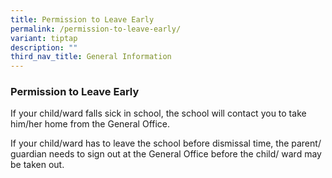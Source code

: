 ```yaml
---
title: Permission to Leave Early
permalink: /permission-to-leave-early/
variant: tiptap
description: ""
third_nav_title: General Information
---
```

<h3>Permission to Leave Early</h3>
<p></p>
<p>If your child/ward falls sick in school, the school will contact you to
take him/her home from the General Office.</p>
<p>If your child/ward has to leave the school before dismissal time, the
parent/ guardian needs to sign out at the General Office before the child/
ward may be taken out.</p>